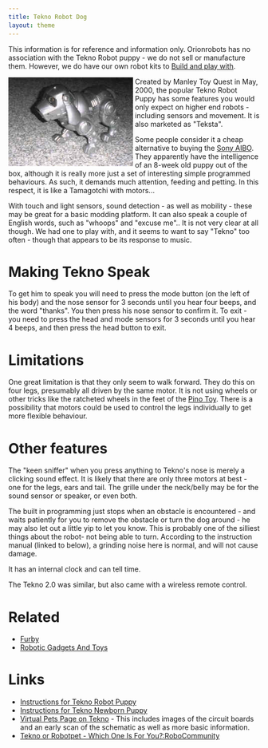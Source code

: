 ```yaml
---
title: Tekno Robot Dog
layout: theme
---
```

This information is for reference and information only. Orionrobots has no association with the Tekno Robot puppy - we do not sell or manufacture them. However, we do have our own robot kits to [Build and play with](http://shop.orionrobots.co.uk "buy robot kits to build").

<img style="float:left; margin-right:4px" src="/images/image88.jpg">Created by Manley Toy Quest in May, 2000, the popular Tekno Robot Puppy has some features you would only expect on higher end robots - including sensors and movement. It is also marketed as "Teksta". 

Some people consider it a cheap alternative to buying the [Sony AIBO](http://orionrobots.co.uk/Sony+AIBO).  They apparently have the intelligence of an 8-week old puppy out of the box, although it is really more just a set of interesting simple programmed behaviours. As such, it demands much attention, feeding and petting. In this respect, it is like a Tamagotchi with motors...

With touch and light sensors, sound detection - as well as mobility - these may be great for a basic modding platform. It can also speak a couple of English words, such as "whoops" and "excuse me".. It is not very clear at all though. We had one to play with, and it seems to want to say "Tekno" too often - though that appears to be its response to music.

# Making Tekno Speak
To get him to speak you will need to press the mode button (on the left of his body) and the nose sensor for 3 seconds until you hear four beeps, and the word "thanks". You then press his nose sensor to confirm it. To exit - you need to press the head and mode sensors for 3 seconds until you hear 4 beeps, and then press the head button to exit. 

# Limitations
One great limitation is that they only seem to walk forward. They do this on four legs, presumably all driven by the same motor. It is not using wheels or other tricks like the ratcheted wheels in the feet of the [Pino Toy](http://orionrobots.co.uk/Pino+Toy). There is a possibility that motors could be used to control the legs individually to get more flexible behaviour.

# Other features
The "keen sniffer" when you press anything to Tekno's nose is merely a clicking sound effect. It is likely that there are only three motors at best - one for the legs, ears and tail. The grille under the neck/belly may be for the sound sensor or speaker, or even both.

The built in programming just stops when an obstacle is encountered - and waits patiently for you to remove the obstacle or turn the dog around - he may also let out a little yip to let you know. This is probably one of the silliest things about the robot- not being able to turn. According to the instruction manual (linked to below), a grinding noise here is normal, and will not cause damage.

It has an internal clock and can tell time.

The Tekno 2.0 was similar, but also came with a wireless remote control.

# Related
* [Furby](http://orionrobots.co.uk/Furby)
* [Robotic Gadgets And Toys](http://orionrobots.co.uk/Robotic+Gadgets+And+Toys)

# Links
* [Instructions for Tekno Robot Puppy](http://www.virtualpet.com/vp/faq/instruct/archive/tekno%20puppy.pdf)
* [Instructions for Tekno Newborn Puppy](http://www.virtualpet.com/vp/faq/instruct/archive/tekno%20newborn.pdf)
* [Virtual Pets Page on Tekno](http://www.virtualpet.com/vp/farm/tekno/tekno.htm) - This includes images of the circuit boards and an early scan of the schematic as well as more basic information.
* [Tekno or Robotpet - Which One Is For You?:RoboCommunity](http://www.robocommunity.com/article/10425/Tekno-or-Robopet---Which-Robotic-Dog-Is-For-You-/)
